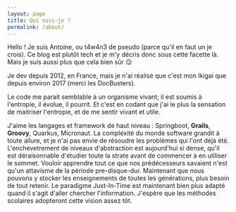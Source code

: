 ```yaml
---
layout: page
title: Qui suis-je ?
permalink: /about/
---
```


Hello ! Je suis Antoine, ou t4w4n3 de pseudo (parce qu'il en faut un je crois). Ce blog est plutôt tech et je m'y décris donc sous cette facette là.
Mais je suis aussi plus que cela bien sûr :wink:

Je dev depuis 2012, en France, mais je n'ai réalisé que c'est mon Ikigai que depuis environ 2017 (merci les DocBusters).

Le code me parait semblable à un organisme vivant; il est soumis à l'entropie, il évolue, il pourrit. Et c'est en codant que j'ai le plus la sensation de maitriser l'entropie, et de me sentir vivant et utile.

J'aime les langages et framework de haut niveau : Springboot, **Grails**, **Groovy**, Quarkus, Micronaut. La compléxité du monde software grandit à toute allure, et je n'ai pas envie de résoudre les problèmes qui l'ont déjà été. L'enchevetrement de niveaux d'abstraction est aujourd'hui si dense, qu'il est déraisonnable d'étudier toute la strate avant de commencer à en utiliser le sommet. Vouloir apprendre tout ce que nos prédécesseurs savaient n'est qu'un attavisme de la période pre-disque-dur. Maintenant que nous pouvons y stocker les enseignements de toutes les générations, plus besoin de tout retenir. Le paradigme Just-In-Time est maintenant bien plus adapté quand il s'agit d'aller chercher l'information. J'espère que les méthodes scolaires adopteront cette vision assez tôt.

